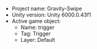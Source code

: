 <!-- UNITY CODE ASSIST INSTRUCTIONS START -->
- Project name: Gravity-Swipe
- Unity version: Unity 6000.0.43f1
- Active game object:
  - Name: trigger
  - Tag: Trigger
  - Layer: Default
<!-- UNITY CODE ASSIST INSTRUCTIONS END -->